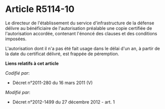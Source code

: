 # Article R5114-10

Le         directeur de l'établissement du service d'infrastructure de la défense délivre au bénéficiaire de l'autorisation
préalable une copie certifiée de l'autorisation accordée, contenant l'énoncé des clauses et des conditions imposées. 

L'autorisation dont il n'a pas été fait usage dans le délai d'un an, à partir de la date du certificat délivré, est frappée
de péremption.

**Liens relatifs à cet article**

_Codifié par_:

  - Décret n°2011-280 du 16 mars 2011 (V)

_Modifié par_:

  - Décret n°2012-1499 du 27 décembre 2012 - art. 1
